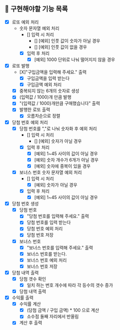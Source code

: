 ## 🚀 구현해야할 기능 목록

- [X] 로또 예외 처리
  - 숫자 문자열 예외 처리
    - [] 입력 시 처리
      - [] [예외] 인풋 값이 숫자가 아닐 경우
      - [] [예외] 인풋 값이 없을 경우
    - [X] 입력 후 처리
      - [X] [예외] 1000 단위로 나눠 떨어지지 않을 경우

- [X] 로또 발행
  - [X]"구입금액을 입력해 주세요." 출력
    - [X] 구입금액을 입력 받는다
    - [X] 구입금액 예외 처리 
  - [X] 중복되지 않는 6개의 숫자로 생성
  - [X] (입력값 / 1000)개 만큼 발행
  - [X] "{입력값 / 1000}개만큼 구매했습니다" 출력
  - [X] 발행한 로또 출력
    - [X] 오름차순으로 정렬

- [X] 당첨 번호 예외 처리
  - [X] 당첨 번호를 ","로 나눠 숫자화 후 예외 처리
    - [] 입력 시 처리
      - [] [예외] 숫자가 아닐 경우
    - [X] 입력 후 처리
      - [X] [예외] 1~45 사이의 값이 아닐 경우
      - [X] [예외] 숫자 개수가 6개가 아닐 경우
      - [X] [예외] 숫자에 중복이 있을 경우
  - [X] 보너스 번호 숫자 문자열 예외 처리
    - [] 입력 시 처리
      - [X] [예외] 숫자가 아닐 경우
    - [X] 입력 후 처리
      - [X] [예외] 1~45 사이의 값이 아닐 경우

- [X] 당첨 번호 생성
  - [X] 당첨 번호
    - [X] "당첨 번호를 입력해 주세요." 출력
    - [X] 당첨 번호를 입력 받는다
    - [X] 당첨 번호 예외 처리
    - [X] 당첨 번호 저장
  - [X] 보너스 번호
    - [X] "보너스 번호를 입력해 주세요." 출력
    - [X] 보너스 번호를 받는다.
    - [X] 보너스 번호 예외 처리
    - [X] 보너스 번호 저장

- [X] 당첨 내역 출력
  - [X] 당첨 갯수 확인
    - [X] 일치 하는 번호 개수에 따라 각 등수의 갯수 증가
  - [X] 당첨 내역 출력

- [X] 수익률 출력
  - [X] 수익률 계산
    - [X] (당첨 금액 / 구입 금액) * 100 으로 계산
    - [X] 소수점 둘째 자리에서 반올림
  - [X] 계산 후 출력
